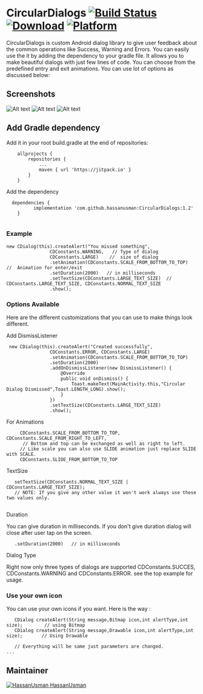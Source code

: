# CircularDialogs [![Build Status](https://travis-ci.org/hypeapps/MaterialTimelineView.svg?branch=master)](https://travis-ci.org/hypeapps/MaterialTimelineView) [![Download](https://api.bintray.com/packages/hypeapps/maven/MaterialTimelineView/images/download.svg)](https://bintray.com/hypeapps/maven/MaterialTimelineView/_latestVersion)  [![Platform](https://img.shields.io/badge/platform-Android-yellow.svg)](https://www.android.com) 

CircularDialogs is custom Android dialog library to give user feedback about the common operations like Success, Warning and Errors. You can easily use the it by adding the dependency to your gradle file. It allows you to make beautiful dialogs with just few lines of code. You can choose from the predefined entry and exit animations. You can use lot of options as discussed below:

## Screenshots 

![Alt text](https://media.giphy.com/media/26FeUOgHGdlqK5b6E/giphy.gif "Succes")
![Alt text](https://media.giphy.com/media/d47I14DOMBgSt4tO/giphy.gif "Error")
![Alt text](https://media.giphy.com/media/xUNd9R5AkswC22VCs8/giphy.gif "Error")

## Add Gradle dependency 

Add it in your root build.gradle at the end of repositories:


```
	allprojects {
		repositories {
			...
			maven { url 'https://jitpack.io' }
		}
	}

```
Add the dependency

```
  dependencies {
	      implementation 'com.github.hassanusman:CircularDialogs:1.2'
	}
  
```

### Example


```
new CDialog(this).createAlert("You missed something",
                CDConstants.WARNING,   // Type of dialog
                CDConstants.LARGE)    //  size of dialog
                .setAnimation(CDConstants.SCALE_FROM_BOTTOM_TO_TOP)     //  Animation for enter/exit  
                .setDuration(2000)   // in milliseconds
                .setTextSize(CDConstants.LARGE_TEXT_SIZE)  // CDConstants.LARGE_TEXT_SIZE, CDConstants.NORMAL_TEXT_SIZE
                .show();
```    

### Options Available

Here are the different customizations that you can use to make things look different.

Add DismissListener
```
 new CDialog(this).createAlert("Created successfully",
                CDConstants.ERROR, CDConstants.LARGE)
                .setAnimation(CDConstants.SCALE_FROM_BOTTOM_TO_TOP)
                .setDuration(2000)
                .addOnDismissListener(new DismissListener() {
                    @Override
                    public void onDismiss() {
                        Toast.makeText(MainActivity.this,"Circular Dialog Dismissed",Toast.LENGTH_LONG).show();
                    }
                })
                .setTextSize(CDConstants.LARGE_TEXT_SIZE)
                .show();
```

For Animations
```   
     CDConstants.SCALE_FROM_BOTTOM_TO_TOP, CDConstants.SCALE_FROM_RIGHT_TO_LEFT, 
      // Bottom and top can be exchanged as well as right to left.
     // Like scale you can also use SLIDE animation just replace SLIDE with SCALE.
     CDConstants.SLIDE_FROM_BOTTOM_TO_TOP
 ```    
 TextSize
 ```
    setTextSize(CDConstants.NORMAL_TEXT_SIZE | CDConstants.LARGE_TEXT_SIZE);
    // NOTE: If you give any other value it won't work always use these two values only.
    
 ```
 Duration
 
 You can give duration in milliseconds. If you don't give duration dialog will close after user tap on the screen.
 ```
    .setDuration(2000)   // in milliseconds
 
 ```
 
 Dialog Type
 
 Right now only three types of dialogs are supported CDConstants.SUCCES, CDConstants.WARNING and CDConstants.ERROR.
 see the top example for usage.
 
 ### Use your own icon
 
 You can use your own icons if you want. Here is the way :
 
 ```
    CDialog createAlert(String message,Bitmap icon,int alertType,int size);        // using Bitmap
    CDialog createAlert(String message,Drawable icon,int alertType,int size);       // Using Drawable
 
    // Everything will be same just parameters are changed.
 ...
 ```
 
 ## Maintainer
[![HassanUsman](https://avatars0.githubusercontent.com/u/10232094?v=4&s=40) HassanUsman](https://github.com/HassanUsman)  

